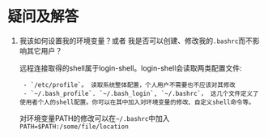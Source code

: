# 疑问及解答

1. 我该如何设置我的环境变量？或者 我是否可以创建、修改我的`.bashrc`而不影响其它用户？  
   
     远程连接取得的shell属于login-shell。login-shell会读取两类配置文件:  

        - `/etc/profile`。 读取系统整体配置，个人用户不需要也不应该对其修改
        - `~/.bash_profile`. `~/.bash_login`, `~/.bashrc`， 这几个文件定义了使用者个人的shell配置。你可以在其中加入对环境变量的修改、自定义shell命令等。
        
    对环境变量PATH的修改可以在`~/.bashrc`中加入  
    `PATH=$PATH:/some/file/location`



